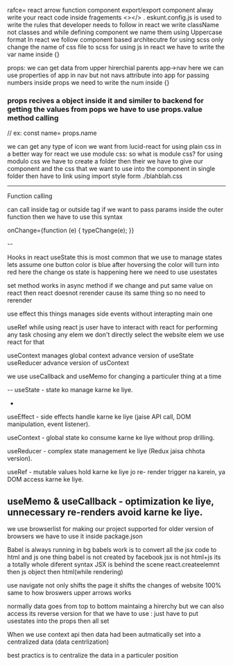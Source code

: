 rafce= react arrow function component export/export component
alway write your react code inside fragements <></> .
eskunt.config.js is used to write the rules that developer needs to follow
in react we write className not classes and while defining component we name them using Uppercase format
In react we follow component based architecutre
for using scss only change the name of css file to scss
for using js in react we have to write the var name inside {}

props:
we can get data from upper hirerchial parents
app->nav here we can use properties of app in nav but not navs attribute into app
for passing numbers inside props we need to write the num inside {}

### props recives a object inside it and similer to backend for getting the values from pops we have to use props.value method calling
//
ex: const name= props.name

we can get any type of icon we want from lucid-react
for using plain css in a better way for react we use module css:
so what is module css? 
for using modulo css we have to create a folder then their we have to give our component and the css that we want to use into the component in single folder then have to link using import style form ./blahblah.css 

---
Function calling

can call inside tag or outside tag if we want to pass params inside the outer function then we have to use this syntax 

onChange={function (e) {
          typeChange(e);
        }}
        
--


Hooks in react 
useState
 this is most common that we use to manage states lets assume one button color is blue after hoversing the color will turn into red here the change os state is happening here we need to use 
usestates

set method works in async method
if we change and put same value on react then react doesnot rerender cause its same thing so no need to rerender

use effect
  this things manages side events without interapting main one

useRef 
    while using react js user have to interact with react for performing any task chosing any elem we don't directly select the website elem we use react for that

useContext
    manages global context
    advance version of useState
useReducer 
    advance version of usContext

we use useCallback and useMemo for changing a particuler thing at a time

--
useState - state ko manage karne ke liye.

+
useEffect - side effects handle karne ke liye
(jaise API call, DOM manipulation, event
listener).

useContext - global state ko consume karne ke
liye without prop drilling.

useReducer - complex state management ke liye
(Redux jaisa chhota version).

useRef - mutable values hold karne ke liye jo re-
render trigger na karein, ya DOM access karne ke
liye.

useMemo & useCallback - optimization ke liye,
unnecessary re-renders avoid karne ke liye.
--

we use browserlist for making our project supported for older version of browsers
we have to use it inside package.json

Babel is always running in bg babels work is to convert all the jsx code to html and js one thing babel is not created by facebook
jsx is not html+js its a totally whole diferent syntax
JSX is behind the scene react.createelemnt then js object then html(while rendering)

use navigate not only shifts the page it shifts the changes of website 100% same to how broswers upper arrows works

normally data goes from top to bottom maintaing a hirerchy but we can also access its reverse version for that we have to use :
just have to put usestates into the props then all set

When we use context api then data had been autmatically set into a centralized data (data centrlization)

best practics is to centralize the data in a particuler position 